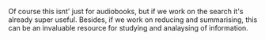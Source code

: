 Of course this isnt' just for audiobooks, but if we work on the search it's already super useful. Besides, if we work on reducing and summarising, this can be an invaluable resource for studying and analaysing of information.
